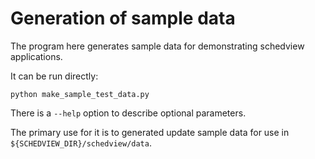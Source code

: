 # Generation of sample data

The program here generates sample data for demonstrating schedview
applications.

It can be run directly:

```
python make_sample_test_data.py
```

There is a `--help` option to describe optional parameters.

The primary use for it is to generated update sample data for use in
`${SCHEDVIEW_DIR}/schedview/data`.


